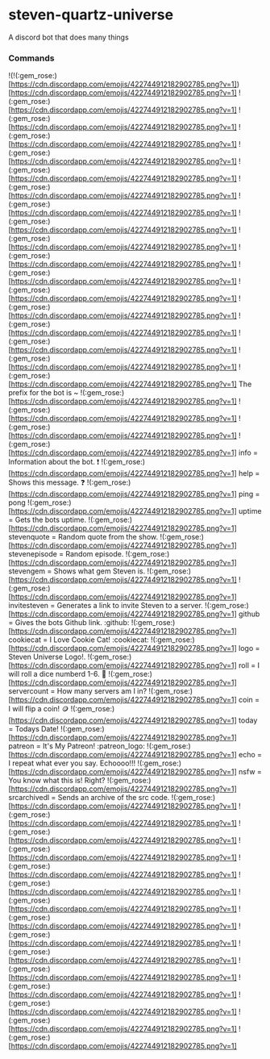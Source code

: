 # steven-quartz-universe
A discord bot that does many things

### Commands
!(!(:gem_rose:)[https://cdn.discordapp.com/emojis/422744912182902785.png?v=1])[https://cdn.discordapp.com/emojis/422744912182902785.png?v=1] !(:gem_rose:)[https://cdn.discordapp.com/emojis/422744912182902785.png?v=1] !(:gem_rose:)[https://cdn.discordapp.com/emojis/422744912182902785.png?v=1] !(:gem_rose:)[https://cdn.discordapp.com/emojis/422744912182902785.png?v=1] !(:gem_rose:)[https://cdn.discordapp.com/emojis/422744912182902785.png?v=1] !(:gem_rose:)[https://cdn.discordapp.com/emojis/422744912182902785.png?v=1] !(:gem_rose:)[https://cdn.discordapp.com/emojis/422744912182902785.png?v=1] !(:gem_rose:)[https://cdn.discordapp.com/emojis/422744912182902785.png?v=1] !(:gem_rose:)[https://cdn.discordapp.com/emojis/422744912182902785.png?v=1] !(:gem_rose:)[https://cdn.discordapp.com/emojis/422744912182902785.png?v=1] !(:gem_rose:)[https://cdn.discordapp.com/emojis/422744912182902785.png?v=1] !(:gem_rose:)[https://cdn.discordapp.com/emojis/422744912182902785.png?v=1] !(:gem_rose:)[https://cdn.discordapp.com/emojis/422744912182902785.png?v=1] !(:gem_rose:)[https://cdn.discordapp.com/emojis/422744912182902785.png?v=1] !(:gem_rose:)[https://cdn.discordapp.com/emojis/422744912182902785.png?v=1]
!(:gem_rose:)[https://cdn.discordapp.com/emojis/422744912182902785.png?v=1] !(:gem_rose:)[https://cdn.discordapp.com/emojis/422744912182902785.png?v=1] !(:gem_rose:)[https://cdn.discordapp.com/emojis/422744912182902785.png?v=1] The prefix for the bot is ~ !(:gem_rose:)[https://cdn.discordapp.com/emojis/422744912182902785.png?v=1] !(:gem_rose:)[https://cdn.discordapp.com/emojis/422744912182902785.png?v=1] !(:gem_rose:)[https://cdn.discordapp.com/emojis/422744912182902785.png?v=1]
!(:gem_rose:)[https://cdn.discordapp.com/emojis/422744912182902785.png?v=1] info = Information about the bot. :exclamation: 
!(:gem_rose:)[https://cdn.discordapp.com/emojis/422744912182902785.png?v=1] help = Shows this message. :question: 
!(:gem_rose:)[https://cdn.discordapp.com/emojis/422744912182902785.png?v=1] ping = pong
!(:gem_rose:)[https://cdn.discordapp.com/emojis/422744912182902785.png?v=1] uptime = Gets the bots uptime.
!(:gem_rose:)[https://cdn.discordapp.com/emojis/422744912182902785.png?v=1] stevenquote = Random quote from the show.
!(:gem_rose:)[https://cdn.discordapp.com/emojis/422744912182902785.png?v=1] stevenepisode = Random episode.
!(:gem_rose:)[https://cdn.discordapp.com/emojis/422744912182902785.png?v=1] stevengem = Shows what gem Steven is. !(:gem_rose:)[https://cdn.discordapp.com/emojis/422744912182902785.png?v=1]
!(:gem_rose:)[https://cdn.discordapp.com/emojis/422744912182902785.png?v=1] invitesteven = Generates a link to invite Steven to a server.
!(:gem_rose:)[https://cdn.discordapp.com/emojis/422744912182902785.png?v=1] github = Gives the bots Github link. :github:
!(:gem_rose:)[https://cdn.discordapp.com/emojis/422744912182902785.png?v=1] cookiecat = I Love Cookie Cat! :cookiecat:
!(:gem_rose:)[https://cdn.discordapp.com/emojis/422744912182902785.png?v=1] logo = Steven Universe Logo!.
!(:gem_rose:)[https://cdn.discordapp.com/emojis/422744912182902785.png?v=1] roll = I will roll a dice numberd 1-6. :game_die:
!(:gem_rose:)[https://cdn.discordapp.com/emojis/422744912182902785.png?v=1] servercount = How many servers am I in?
!(:gem_rose:)[https://cdn.discordapp.com/emojis/422744912182902785.png?v=1] coin = I will flip a coin! :coin:
!(:gem_rose:)[https://cdn.discordapp.com/emojis/422744912182902785.png?v=1] today = Todays Date!
!(:gem_rose:)[https://cdn.discordapp.com/emojis/422744912182902785.png?v=1] patreon = It's My Patreon! :patreon_logo:
!(:gem_rose:)[https://cdn.discordapp.com/emojis/422744912182902785.png?v=1] echo = I repeat what ever you say. Echoooo!!!
!(:gem_rose:)[https://cdn.discordapp.com/emojis/422744912182902785.png?v=1] nsfw = You know what this is! Right?
!(:gem_rose:)[https://cdn.discordapp.com/emojis/422744912182902785.png?v=1] srcarchivedl = Sends an archive of the src code.
!(:gem_rose:)[https://cdn.discordapp.com/emojis/422744912182902785.png?v=1] !(:gem_rose:)[https://cdn.discordapp.com/emojis/422744912182902785.png?v=1] !(:gem_rose:)[https://cdn.discordapp.com/emojis/422744912182902785.png?v=1] !(:gem_rose:)[https://cdn.discordapp.com/emojis/422744912182902785.png?v=1] !(:gem_rose:)[https://cdn.discordapp.com/emojis/422744912182902785.png?v=1] !(:gem_rose:)[https://cdn.discordapp.com/emojis/422744912182902785.png?v=1] !(:gem_rose:)[https://cdn.discordapp.com/emojis/422744912182902785.png?v=1] !(:gem_rose:)[https://cdn.discordapp.com/emojis/422744912182902785.png?v=1] !(:gem_rose:)[https://cdn.discordapp.com/emojis/422744912182902785.png?v=1] !(:gem_rose:)[https://cdn.discordapp.com/emojis/422744912182902785.png?v=1] !(:gem_rose:)[https://cdn.discordapp.com/emojis/422744912182902785.png?v=1] !(:gem_rose:)[https://cdn.discordapp.com/emojis/422744912182902785.png?v=1] !(:gem_rose:)[https://cdn.discordapp.com/emojis/422744912182902785.png?v=1] !(:gem_rose:)[https://cdn.discordapp.com/emojis/422744912182902785.png?v=1] !(:gem_rose:)[https://cdn.discordapp.com/emojis/422744912182902785.png?v=1]